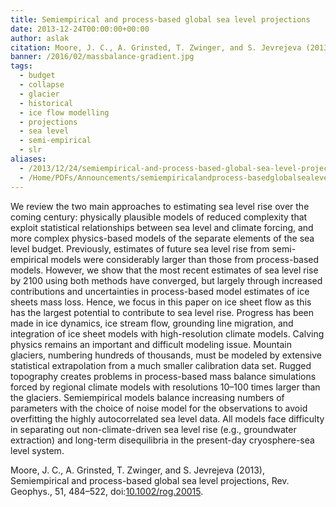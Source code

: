 ```yaml
---
title: Semiempirical and process-based global sea level projections
date: 2013-12-24T00:00:00+00:00
author: aslak
citation: Moore, J. C., A. Grinsted, T. Zwinger, and S. Jevrejeva (2013), Semiempirical and process-based global sea level projections, Rev. Geophys., 51, 484–522, doi:10.1002/rog.20015"
banner: /2016/02/massbalance-gradient.jpg
tags:
  - budget
  - collapse
  - glacier
  - historical
  - ice flow modelling
  - projections
  - sea level
  - semi-empirical
  - slr
aliases:
  - /2013/12/24/semiempirical-and-process-based-global-sea-level-projections/
  - /Home/PDFs/Announcements/semiempiricalandprocess-basedglobalsealevelprojections
---
```

We review the two main approaches to estimating sea level rise over the coming century: physically plausible models of reduced complexity that exploit statistical relationships between sea level and climate forcing, and more complex physics-based models of the separate elements of the sea level budget. Previously, estimates of future sea level rise from semi-empirical models were considerably larger than those from process-based models. <!--more-->However, we show that the most recent estimates of sea level rise by 2100 using both methods have converged, but largely through increased contributions and uncertainties in process-based model estimates of ice sheets mass loss. Hence, we focus in this paper on ice sheet flow as this has the largest potential to contribute to sea level rise. Progress has been made in ice dynamics, ice stream flow, grounding line migration, and integration of ice sheet models with high-resolution climate models. Calving physics remains an important and difficult modeling issue. Mountain glaciers, numbering hundreds of thousands, must be modeled by extensive statistical extrapolation from a much smaller calibration data set. Rugged topography creates problems in process-based mass balance simulations forced by regional climate models with resolutions 10–100 times larger than the glaciers. Semiempirical models balance increasing numbers of parameters with the choice of noise model for the observations to avoid overfitting the highly autocorrelated sea level data. All models face difficulty in separating out non-climate-driven sea level rise (e.g., groundwater extraction) and long-term disequilibria in the present-day cryosphere-sea level system.





Moore, J. C., A. Grinsted, T. Zwinger, and S. Jevrejeva (2013), Semiempirical and process-based global sea level projections, Rev. Geophys., 51, 484–522, doi:[10.1002/rog.20015](http://dx.doi.org/10.1002/rog.20015).
